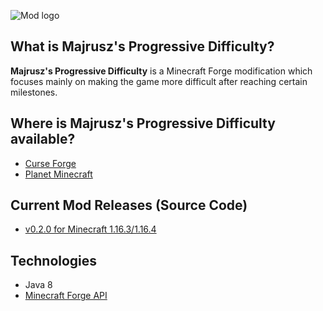 ![Mod logo](https://github.com/Majrusz/MajruszsProgressiveDifficultyMod/blob/main/logo.png?raw=true)

## What is Majrusz's Progressive Difficulty?
**Majrusz's Progressive Difficulty** is a Minecraft Forge modification which focuses
mainly on making the game more difficult after reaching certain milestones.

## Where is Majrusz's Progressive Difficulty available?
- [Curse Forge](https://www.curseforge.com/minecraft/mc-mods/majruszs-progressive-difficulty)
- [Planet Minecraft](https://www.planetminecraft.com/mod/majrusz-s-progressive-difficulty/)

## Current Mod Releases (Source Code)
- [v0.2.0 for Minecraft 1.16.3/1.16.4](MajruszsDifficulty1-16-3)

## Technologies
- Java 8
- [Minecraft Forge API](https://github.com/MinecraftForge/MinecraftForge)
